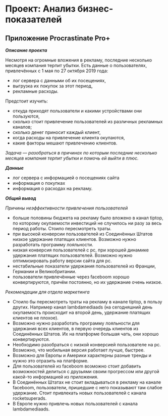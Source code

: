 # Проект: Анализ бизнес-показателей
## Приложение Procrastinate Pro+

***Описание проекта***

Несмотря на огромные вложения в рекламу, последние несколько месяцев компания терпит убытки. 
Есть данные о пользователях, привлечённых с 1 мая по 27 октября 2019 года:

-	лог сервера с данными об их посещениях,
-	выгрузка их покупок за этот период,
-	рекламные расходы.

Предстоит изучить:
-	откуда приходят пользователи и какими устройствами они пользуются,
-	сколько стоит привлечение пользователей из различных рекламных каналов;
-	сколько денег приносит каждый клиент,
-	когда расходы на привлечение клиента окупаются,
-	какие факторы мешают привлечению клиентов.

*Задача — разобраться в причинах по которым последние несколько месяцев компания терпит убытки и помочь ей выйти в плюс.*

***Данные***

- лог сервера с информацией о посещениях сайта
- информация о покупках
- информация о расходах на рекламу.

***Общий вывод***

*Причины неэффективности привлечения пользователей*

- больше половины бюджета на рекламу было вложено в канал tiptop, по которому окупаемости инвестиций не случилось ни разу за весь период работы. Стоило пересмотреть траты.
- при высокой конверсии пользователей из Соединённых Штатов низкое удержание платящих клиентов. Возможно нужно разработать программу лояльности.
- низкая конверсия пользователей с рс, при хорошей динамике удержания платящих пользователей. Возможно нужно оптимизировать работу версии сайта для рс.
- нестабильные показатели удержания пользователей из Франции, Германии и Великобритании. 
- пользователи привлечённые через faceboom хорошо конвертируются, причём постоянно, но их удержание очень низкое.

*Рекомендации для отдела маркетинга*

- Стоило бы пересмотреть траты на рекламу в канале tiptop, в пользу других. Например канал lambdamediaads (на сегодняшний день окупаемость происходит на второй день, удержание платящих клиентов не плохое).
- Возможно нужно разработать программу лояльности для удержания всех клиентов, в первую очередь клиентов из Соединённых Штатов. Их на платформе большая чать, они хорошо конвертируются.
- Необходимо разобраться с низкой конверсией пользователе на рс. Возможно, что мобильная версия работает лучше, быстрее.
- Возможно для Европы и Америки характерны разные тренды и нужно это отразить на платформе. 
- Для пользователей из faceboom возможно стоит добавить возможностей делиться с друзьями своим прогрессом или другой какой-то информацией из приложения.
- В Соединённых Штатах не стоит вкладываться в рекламу на канале faceboom, пользователи, пришедшие с него показывают там слабое удержание. Стоит привлекать новых пользователей с канала rocketsuperads.
- В Европе нужно привлечь новых пользователей с канала lambdamediaads.
